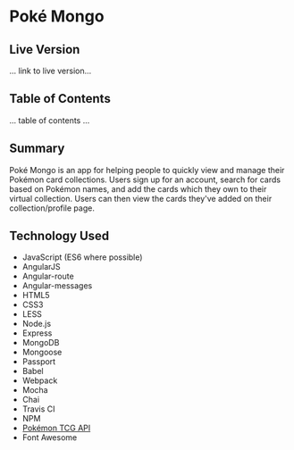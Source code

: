 <h1>Pok&eacute; Mongo</h1>

<h2>Live Version</h2>
... link to live version...

<h2>Table of Contents</h2>
... table of contents ...

<h2>Summary</h2>
Pok&eacute; Mongo is an app for helping people to quickly view and manage their Pok&eacute;mon card collections. Users sign up for an account, search for cards based on Pok&eacute;mon names, and add the cards which they own to their virtual collection. Users can then view the cards they've added on their collection/profile page.

<h2>Technology Used</h2>
<ul>
    <li>JavaScript (ES6 where possible)</li>
    <li>AngularJS</li>
    <li>Angular-route</li>
    <li>Angular-messages</li>
    <li>HTML5</li>
    <li>CSS3</li>
    <li>LESS</li>
    <li>Node.js</li>
    <li>Express</li>
    <li>MongoDB</li>
    <li>Mongoose</li>
    <li>Passport</li>
    <li>Babel</li>
    <li>Webpack</li>
    <li>Mocha</li>
    <li>Chai</li>
    <li>Travis CI</li>
    <li>NPM</li>
    <li><a href="https://pokemontcg.io/">Pok&eacute;mon TCG API</a></li>
    <li>Font Awesome</li>
</ul>
